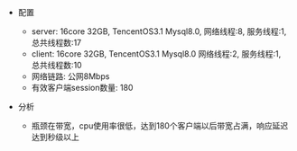 * 配置

  * server: 16core 32GB,  TencentOS3.1 Mysql8.0, 网络线程:8, 服务线程:1, 总共线程数:17
  * client: 16core 32GB,  TencentOS3.1 Mysql8.0 网络线程:2, 服务线程:1, 总共线程数:10
  * 网络链路: 公网8Mbps
  * 有效客户端session数量: 180

* 分析

  * 瓶颈在带宽，cpu使用率很低，达到180个客户端以后带宽占满，响应延迟达到秒级以上

